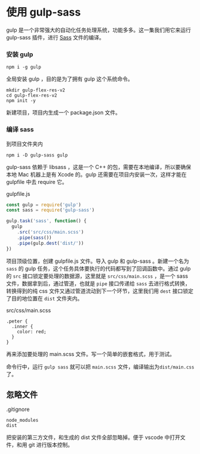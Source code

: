 # 使用 gulp-sass

gulp 是一个非常强大的自动化任务处理系统，功能多多。这一集我们用它来运行 gulp-sass 插件，进行 [Sass](http://sass-lang.com/) 文件的编译。

### 安装 gulp

```
npm i -g gulp
```

全局安装 gulp ，目的是为了拥有 gulp 这个系统命令。

```
mkdir gulp-flex-res-v2
cd gulp-flex-res-v2
npm init -y
```

新建项目，项目内生成一个 package.json 文件。

### 编译 sass

到项目文件夹内

```
npm i -D gulp-sass gulp
```

gulp-sass 依赖于 libsass ，这是一个 C++ 的包，需要在本地编译，所以要确保本地 Mac 机器上是有 Xcode 的。gulp 还需要在项目内安装一次，这样才能在 gulpfile 中去 require 它。

gulpfile.js

```js
const gulp = require('gulp')
const sass = require('gulp-sass')

gulp.task('sass', function() {
  gulp
    .src('src/css/main.scss')
    .pipe(sass())
    .pipe(gulp.dest('dist/'))
})
```

项目顶级位置，创建 gulpfile.js 文件。导入 gulp 和 gulp-sass 。新建一个名为 `sass` 的 gulp 任务，这个任务具体要执行的代码都写到了回调函数中。通过 gulp 的 `src` 接口锁定要处理的数据源，这里就是 `src/css/main.scss` ，是一个 sass 文件，数据拿到后，通过管道，也就是 `pipe` 接口传递给 `sass` 去进行格式转换，转换得到的纯 css 文件又通过管道流动到下一个环节，这里我们用 `dest` 接口锁定了目的地位置在 `dist` 文件夹内。

src/css/main.scss

```
.peter {
  .inner {
    color: red;
  }
}
```

再来添加要处理的 main.scss 文件。写一个简单的嵌套格式，用于测试。

命令行中，运行 `gulp sass` 就可以把 `main.scss` 文件，编译输出为`dist/main.css` 了。

## 忽略文件

.gitignore

```
node_modules
dist
```

把安装的第三方文件，和生成的 dist 文件全部忽略掉。便于 vscode 中打开文件，和用 git 进行版本控制。
